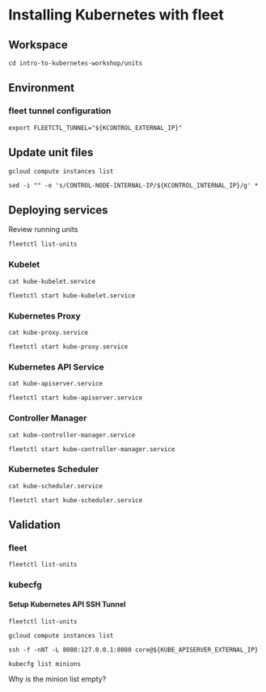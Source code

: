 # Installing Kubernetes with fleet

## Workspace

```
cd intro-to-kubernetes-workshop/units
```

## Environment

### fleet tunnel configuration

```
export FLEETCTL_TUNNEL="${KCONTROL_EXTERNAL_IP}"
```

## Update unit files

```
gcloud compute instances list
```

```
sed -i "" -e 's/CONTROL-NODE-INTERNAL-IP/${KCONTROL_INTERNAL_IP}/g' *
```

## Deploying services

Review running units

```
fleetctl list-units
```

### Kubelet

```
cat kube-kubelet.service
```

```
fleetctl start kube-kubelet.service 
```

### Kubernetes Proxy

```
cat kube-proxy.service
```

```
fleetctl start kube-proxy.service
```

### Kubernetes API Service

```
cat kube-apiserver.service
```

```
fleetctl start kube-apiserver.service
```

### Controller Manager

```
cat kube-controller-manager.service
```

```
fleetctl start kube-controller-manager.service
```

### Kubernetes Scheduler

```
cat kube-scheduler.service
```

```
fleetctl start kube-scheduler.service
```

## Validation

### fleet

```
fleetctl list-units
```

### kubecfg 

#### Setup Kubernetes API SSH Tunnel

```
fleetctl list-units
```

```
gcloud compute instances list
```

```
ssh -f -nNT -L 8080:127.0.0.1:8080 core@${KUBE_APISERVER_EXTERNAL_IP}
```

```
kubecfg list minions
```

Why is the minion list empty?

